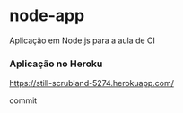 # node-app
Aplicação em Node.js para a aula de CI

### Aplicação no Heroku
https://still-scrubland-5274.herokuapp.com/


commit
